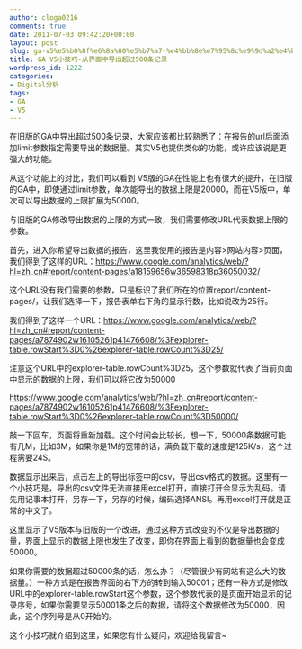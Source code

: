 ```yaml
---
author: cloga0216
comments: true
date: 2011-07-03 09:42:20+00:00
layout: post
slug: ga-v5%e5%b0%8f%e6%8a%80%e5%b7%a7-%e4%bb%8e%e7%95%8c%e9%9d%a2%e4%b8%ad%e5%af%bc%e5%87%ba%e8%b6%85%e8%bf%87500%e6%9d%a1%e8%ae%b0%e5%bd%95
title: GA V5小技巧-从界面中导出超过500条记录
wordpress_id: 1222
categories:
- Digital分析
tags:
- GA
- V5
---
```


在旧版的GA中导出超过500条记录，大家应该都比较熟悉了：在报告的url后面添加limit参数指定需要导出的数据量。其实V5也提供类似的功能，或许应该说是更强大的功能。

从这个功能上的对比，我们可以看到 V5版的GA在性能上也有很大的提升，在旧版的GA中，即使通过limit参数，单次能导出的数据上限是20000，而在V5版中，单次可以导出数据的上限扩展为50000。

与旧版的GA修改导出数据的上限的方式一致，我们需要修改URL代表数据上限的参数。

首先，进入你希望导出数据的报告，这里我使用的报告是内容>网站内容>页面，我们得到了这样的URL：https://www.google.com/analytics/web/?hl=zh_cn#report/content-pages/a18159656w36598318p36050032/

这个URL没有我们需要的参数，只是标识了我们所在的位置report/content-pages/，让我们选择一下，报告表单右下角的显示行数，比如说改为25行。<!-- more -->

我们得到了这样一个URL：https://www.google.com/analytics/web/?hl=zh_cn#report/content-pages/a7874902w16105261p41476608/%3Fexplorer-table.rowStart%3D0%26explorer-table.rowCount%3D25/

注意这个URL中的explorer-table.rowCount%3D25，这个参数就代表了当前页面中显示的数据的上限，我们可以将它改为50000

https://www.google.com/analytics/web/?hl=zh_cn#report/content-pages/a7874902w16105261p41476608/%3Fexplorer-table.rowStart%3D0%26explorer-table.rowCount%3D50000/

敲一下回车，页面将重新加载。这个时间会比较长，想一下，50000条数据可能有几M，比如3M，如果你是1M的宽带的话，满负载下载的速度是125K/s，这个过程需要24S。

数据显示出来后，点击左上的导出标签中的csv，导出csv格式的数据。这里有一个小技巧是，导出的csv文件无法直接用excel打开，直接打开会显示为乱码。请先用记事本打开，另存一下，另存的时候，编码选择ANSI。再用excel打开就是正常的中文了。

这里显示了V5版本与旧版的一个改进，通过这种方式改变的不仅是导出数据的量，界面上显示的数据上限也发生了改变，即你在界面上看到的数据量也会变成50000。

如果你需要的数据超过50000条的话，怎么办？（尽管很少有网站有这么大的数据量。）一种方式是在报告界面的右下方的转到输入50001；还有一种方式是修改URL中的explorer-table.rowStart这个参数，这个参数代表的是页面开始显示的记录序号，如果你需要显示50001条之后的数据，请将这个数据修改为50000，因此，这个序列号是从0开始的。

这个小技巧就介绍到这里，如果您有什么疑问，欢迎给我留言~
